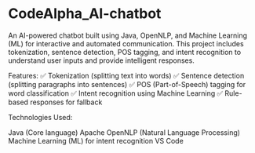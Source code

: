 # CodeAlpha_AI-chatbot
An AI-powered chatbot built using Java, OpenNLP, and Machine Learning (ML) for interactive and automated communication. This project includes tokenization, sentence detection, POS tagging, and intent recognition to understand user inputs and provide intelligent responses.

Features:
✅ Tokenization (splitting text into words)
✅ Sentence detection (splitting paragraphs into sentences)
✅ POS (Part-of-Speech) tagging for word classification
✅ Intent recognition using Machine Learning
✅ Rule-based responses for fallback

Technologies Used:

Java (Core language)
Apache OpenNLP (Natural Language Processing)
Machine Learning (ML) for intent recognition
VS Code 
